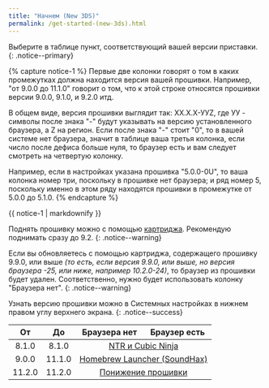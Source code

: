 ```yaml
---
title: "Начнем (New 3DS)"
permalink: /get-started-(new-3ds).html
---
```


Выберите в таблице пункт, соответствующий вашей версии приставки.
{: .notice--primary}

{% capture notice-1 %}
Первые две колонки говорят о том в каких промежутках должна находится версия вашей прошивки. Например, "от 9.0.0 до 11.1.0" говорит о том, что к этой строке относятся прошивки версии 9.0.0, 9.1.0, и 9.2.0 итд. 

В общем виде, версия прошивки выглядит так: ХХ.Х.Х-УУZ, где УУ - символы после знака "-" будут указывать на версию установленного браузера, а Z на регион. Если после знака "-" стоит "0", то в вашей системе нет браузера, значит в таблице ваша третья колонка, если число после дефиса больше нуля, то браузер есть и вам следует смотреть на четвертую колонку.

Например, если в настройках указана прошивка "5.0.0-0U", то ваша колонка номер три, поскольку в прошивке нет браузера; и ряд номер 5, поскольку именно в этом ряду находятся прошивки в промежутке от 5.0.0 до 5.1.0.
{% endcapture %}

<div class="notice--info">{{ notice-1 | markdownify }}</div>

Поднять прошивку можно с помощью [картриджа](cart-update). Рекомендую поднимать сразу до 9.2.
{: .notice--warning}

Если вы обновляетесь с помощью картриджа, содержащего прошивку 9.9.0, или выше *(то есть, если версия 9.9.0, или выше, но версия браузера -25, или ниже, например 10.2.0-24)*, то браузер из прошивки будет удален. Соответственно, нужно будет использовать колонку "Браузера нет".
{: .notice--warning}

Узнать версию прошивки можно в Системных настройках в нижнем правом углу верхнего экрана. 
{: .notice--success}

<table>
  <thead>
    <tr>
      <th style="text-align: center">От</th>
      <th style="text-align: center">До</th>
      <th style="text-align: center">Браузера нет</th>
      <th style="text-align: center">Браузер есть</th>
    </tr>
  </thead>
  <tbody>
    <tr>
      <td style="text-align: center">8.1.0</td>
      <td style="text-align: center">8.1.0</td>
      <td style="text-align: center" colspan="2"><a href="ntr-and-cubic-ninja">NTR и Cubic Ninja</a></td>
    </tr>
    <tr>
      <td style="text-align: center">9.0.0</td>
      <td style="text-align: center">11.1.0</td>
      <td style="text-align: center" colspan="2"><a href="homebrew-launcher-(soundhax)">Homebrew Launcher (SoundHax)</a></td>
    </tr>
    <tr>
      <td style="text-align: center">11.2.0</td>
      <td style="text-align: center">11.2.0</td>
      <td style="text-align: center" colspan="2"><a href="nfirm-downgrade">Понижение прошивки</a></td>
    </tr>
  </tbody>
</table>

